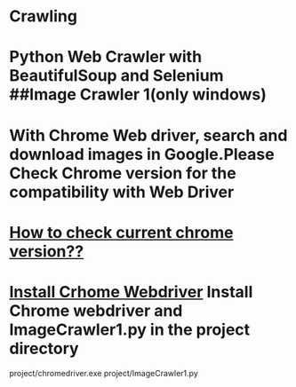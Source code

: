 # Crawling
Python Web Crawler with BeautifulSoup and Selenium
##Image Crawler 1(only windows)
======================================
With Chrome Web driver, search and download images in Google.Please Check Chrome version for the compatibility with Web Driver
======================================
[How to check current chrome version??](https://www.google.com/search?q=how+to+check+chrome+version&oq=how+to+check+chome&aqs=chrome.1.69i57j0l7.5591j0j4&sourceid=chrome&ie=UTF-8)
======================================
[Install Crhome Webdriver](https://sites.google.com/a/chromium.org/chromedriver/downloads)
Install Chrome webdriver and ImageCrawler1.py in the project directory
======================================
project/chromedriver.exe
project/ImageCrawler1.py

